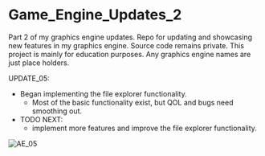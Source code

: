 # Game_Engine_Updates_2
Part 2 of my graphics engine updates.
Repo for updating and showcasing new features in my graphics engine. Source code remains private. This project is mainly for education purposes. Any graphics engine names are just place holders.

UPDATE_05:
  - Began implementing the file explorer functionality.
    - Most of the basic functionality exist, but QOL and bugs need smoothing out.
  - TODO NEXT:
    - implement more features and improve the file explorer functionality.

![AE_05](https://user-images.githubusercontent.com/54217603/105647077-87f18580-5e71-11eb-9222-aa5c3f3121ae.gif)
